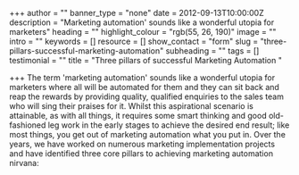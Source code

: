 +++
author = ""
banner_type = "none"
date = 2012-09-13T10:00:00Z
description = "Marketing automation' sounds like a wonderful utopia for marketers"
heading = ""
highlight_colour = "rgb(55, 26, 190)"
image = ""
intro = ""
keywords = []
resource = []
show_contact = "form"
slug = "three-pillars-successful-marketing-automation"
subheading = ""
tags = []
testimonial = ""
title = "Three pillars of successful Marketing Automation "

+++
The term 'marketing automation' sounds like a wonderful utopia for marketers where all will be automated for them and they can sit back and reap the rewards by providing quality, qualified enquiries to the sales team who will sing their praises for it. Whilst this aspirational scenario is attainable, as with all things, it requires some smart thinking and good old-fashioned leg work in the early stages to achieve the desired end result; like most things, you get out of marketing automation what you put in. Over the years, we have worked on numerous marketing implementation projects and have identified three core pillars to achieving marketing automation nirvana: